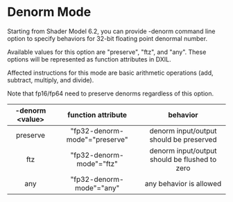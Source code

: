 # Denorm Mode

Starting from Shader Model 6.2, you can provide -denorm command line option to specify behaviors for 32-bit floating point denormal number.

Available values for this option are "preserve", "ftz", and "any". These options will be represented as function attributes in DXIL.

Affected instructions for this mode are basic arithmetic operations (add, subtract, multiply, and divide).

Note that fp16/fp64 need to preserve denorms regardless of this option.

| -denorm \<value\>    | function attribute          | behavior                                      |
| :------------------: |:---------------------------:| :-------------------------------------------: |
| preserve             |"fp32-denorm-mode"="preserve"| denorm input/output should be preserved       |
| ftz                  |"fp32-denorm-mode"="ftz"     | denorm input/output should be flushed to zero |
| any                  |"fp32-denorm-mode"="any"     | any behavior is allowed                       |

